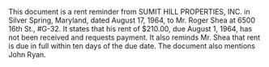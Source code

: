 This document is a rent reminder from SUMIT HILL PROPERTIES, INC. in Silver Spring, Maryland, dated August 17, 1964, to Mr. Roger Shea at 6500 16th St., #G-32. It states that his rent of $210.00, due August 1, 1964, has not been received and requests payment. It also reminds Mr. Shea that rent is due in full within ten days of the due date. The document also mentions John Ryan.
